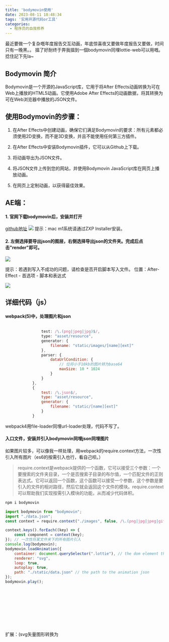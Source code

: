 ```yaml
---
title: 'bodymovin使用'
date: 2023-08-11 18:48:34
tags: '实用开源代码or工具'
categories:
  - 程序员的自我修养
---
```

  <meta name="referrer" content="no-referrer">

最近要做一个复杂嘅年度报告交互动画，年底惊喜夜又要做年度报告又要做，时间只有一晚黑。。
搵了好耐终于畀我搵到一個bodymovin同埋lottie-web可以用嘅。捻住記下先la~

## Bodymovin 简介
Bodymovin是一个开源的JavaScript库，它用于将After Effects动画转换为可在Web上播放的HTML5动画。它使用Adobe After Effects的动画数据，将其转换为可在Web浏览器中播放的JSON文件。

## 使用Bodymovin的步骤：

1. 在After Effects中创建动画，确保它们满足Bodymovin的要求：所有元素都必须使用2D变换，而不是3D变换，并且不能使用任何第三方插件。

2. 在After Effects中安装Bodymovin插件，它可以从Github上下载。

3. 将动画导出为JSON文件。

4. 将JSON文件上传到您的网站，并使用Bodymovin JavaScript库在网页上播放动画。

5. 在网页上定制动画，以获得最佳效果。

## AE端：
#### 1. 官网下载bodymovin后，安装并打开
[github地址](https://github.com/airbnb/lottie-web)
![](https://upload-images.jianshu.io/upload_images/20892169-ea3e73c5d9863146.png?imageMogr2/auto-orient/strip%7CimageView2/2/w/1240)
提示：mac m1系统请通过ZXP Installer安装。

#### 2. 左侧选择要导出json的图层，右侧选择导出json的文件夹。完成后点击"render"即可。

![](https://upload-images.jianshu.io/upload_images/20892169-c4c0e960e23036a2.png?imageMogr2/auto-orient/strip%7CimageView2/2/w/1240)

提示：若遇到写入不成功的问题，请检查是否开启脚本写入文件。
位置：After-Effect - 首选项 - 脚本和表达式

![](https://upload-images.jianshu.io/upload_images/20892169-a4de95cf6641153c.png?imageMogr2/auto-orient/strip%7CimageView2/2/w/1240)

## 详细代码（js）
#### webpack(5)中，处理图片和json
```js

				test: /\.(png|jpeg|jpg)$/,
				type: "asset/resource",
				generator: {
					filename: "static/images/[name][ext]"
				},
				parser: {
					dataUrlCondition: {
						// 位将小于10kb的图片转为base64
						maxSize: 10 * 1024
					}
				}
			},
			{
				test: /\.json$/,
				type: "asset/resource",
				generator: {
					filename: "static/[name][ext]"
				}
			}
```
webpack4用file-loader同埋url-loader处理，代码不写了。
#### 入口文件，安装并引入bodymovin同埋json同埋图片
如果图片较多，可以像我一样处理，用webpack的require.context方法，一次性引入所有图片（es6的按需引入也行，看自己呗。）
> require.context是webpack提供的一个函数，它可以接受三个参数：一个要搜索的文件夹目录，一个是否搜索子目录的布尔值，一个匹配文件的正则表达式。它可以返回一个函数，这个函数可以接受一个参数，这个参数是要引入的文件的相对路径，然后它就会返回这个文件的模块。require.context可以帮助我们实现按需引入模块的功能，从而减少代码体积。

```js
npm i bodymovin
```
```js
import bodymovin from "bodymovin";
import "./data.json";
const context = require.context("./images", false, /\.(png|jpg|jpeg|gif)$/);

context.keys().forEach((key) => {
	const component = context(key);
}); // 一次性将某文件夹下的所有图片引入
console.log(bodymovin);
bodymovin.loadAnimation({
	container: document.querySelector(".lottie"), // the dom element that will contain the animation
	renderer: "svg",
	loop: true,
	autoplay: true,
	path: "./static/data.json" // the path to the animation json
});
bodymovin.play();

```
扩展：(svg矢量图形转换为<svg>标签)[https://www.npmjs.com/package/svg2html]
完成。！。！。！。！。！。！。！。！。！。！。！。！。！。